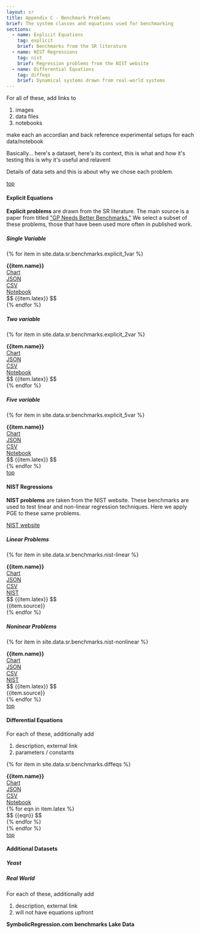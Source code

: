 ```yaml
---
layout: sr
title: Appendix C - Benchmark Problems
brief: The system classes and equations used for benchmarking
sections:
  - name: Explicit Equations
    tag: explicit
    brief: Benchmarks from the SR literature
  - name: NIST Regressions
    tag: nist
    brief: Regression problems from the NIST website
  - name: Differential Equations
    tag: diffeqs
    brief: Dynamical systems drawn from real-world systems
---
```



For all of these, add links to

1. images
1. data files
1. notebooks

make each an accordian and back reference
experimental setups for each data/notebook

Basically... 
here's a dataset,
here's its context,
this is what and how it's testing
this is why it's useful and relavent

Details of data sets and
this is about why we chose each problem.


<div id="explicit"></div>
<a class="right" href="#top">top</a>


#### Explicit Equations

**Explicit problems** are drawn from the SR literature.
  The main source is a paper from titled
  ["GP Needs Better Benchmarks."](https://cs.gmu.edu/~sean/papers/gecco12benchmarks3.pdf)
  We select a subset of these problems,
  those that have been used more often in published work.


##### **Single Variable**


{% for item in site.data.sr.benchmarks.explicit_1var %}
<div class="row">
	<div class="col m4 s12"><span><b>{{item.name}}</b></span></div>
	<div class="col m2 s3"><span><a href="/sr/img/benchmarks/explicit/{{item.tag}}_noisy.png">Chart</a></span></div>
	<div class="col m2 s3"><span><a href="/sr/data/benchmarks/explicit/{{item.tag}}.json">JSON</a></span></div>
	<div class="col m2 s3"><span><a href="/sr/data/benchmarks/explicit/{{item.tag}}.csv">CSV</a></span></div>
	<div class="col m2 s3"><span><a href="/sr/notebooks/benchmarks/explicit_problems_1d.ipynb">Notebook</a></span></div>
</div>
<div class="row">
	<div class="col offset-s1 s6">
		<span>$$ {{item.latex}} $$ </span>
	</div>
	<div class="col s5"></div>
</div>
{% endfor %}




##### **Two variable**

{% for item in site.data.sr.benchmarks.explicit_2var %}
<div class="row">
	<div class="col m4 s12"><span><b>{{item.name}}</b></span></div>
	<div class="col m2 s3"><span><a href="/sr/img/benchmarks/explicit/{{item.tag}}_noisy.png">Chart</a></span></div>
	<div class="col m2 s3"><span><a href="/sr/data/benchmarks/explicit/{{item.tag}}.json">JSON</a></span></div>
	<div class="col m2 s3"><span><a href="/sr/data/benchmarks/explicit/{{item.tag}}.csv">CSV</a></span></div>
	<div class="col m2 s3"><span><a href="/sr/notebooks/benchmarks/explicit_problems_2d.ipynb">Notebook</a></span></div>
</div>
<div class="row">
	<div class="col offset-s1 s6">
		<span class="left-align">$$ {{item.latex}} $$ </span>
	</div>
	<div class="col s5"></div>
</div>
{% endfor %}




##### **Five variable**

{% for item in site.data.sr.benchmarks.explicit_5var %}
<div class="row">
	<div class="col m4 s12"><span><b>{{item.name}}</b></span></div>
	<div class="col m2 s3"><span><a href="/sr/img/benchmarks/explicit/{{item.tag}}_noisy.png">Chart</a></span></div>
	<div class="col m2 s3"><span><a href="/sr/data/benchmarks/explicit/{{item.tag}}.json">JSON</a></span></div>
	<div class="col m2 s3"><span><a href="/sr/data/benchmarks/explicit/{{item.tag}}.csv">CSV</a></span></div>
	<div class="col m2 s3"><span><a href="/sr/notebooks/benchmarks/explicit_problems_5d.ipynb">Notebook</a></span></div>
</div>
<div class="row">
	<div class="col offset-s1 s6">
		<span>$$ {{item.latex}} $$ </span>
	</div>
	<div class="col s5"></div>
</div>
{% endfor %}






<div id="nist"></div>
<a class="right" href="#top">top</a>

#### NIST Regressions

**NIST problems** are taken from the NIST website.
  These benchmarks are used to test linear and non-linear
  regression techniques. 
  Here we apply PGE to these same problems.

[NIST website](http://www.itl.nist.gov/div898/strd/general/dataarchive.html)


##### Linear Problems

{% for item in site.data.sr.benchmarks.nist-linear %}
<div class="row">
	<div class="col m4 s12"><span><b>{{item.name}}</b></span></div>
	<div class="col m2 s3"><span><a href="/sr/img/benchmarks/nist-linear/{{item.tag}}.png">Chart</a></span></div>
	<div class="col m2 s3"><span><a href="/sr/data/benchmarks/nist-linear/{{item.tag}}.json">JSON</a></span></div>
	<div class="col m2 s3"><span><a href="/sr/data/benchmarks/nist-linear/{{item.tag}}.csv">CSV</a></span></div>
	<div class="col m2 s3"><span><a href="{{item.link}}">NIST</a></span></div>
</div>
<div class="row">
	<div class="col offset-s1 s6">
		<span>$$ {{item.latex}} $$ </span>
	</div>
	<div class="col s5">{{item.source}}</div>
</div>
{% endfor %}


##### Noninear Problems

{% for item in site.data.sr.benchmarks.nist-nonlinear %}
<div class="row">
	<div class="col m4 s12"><span><b>{{item.name}}</b></span></div>
	<div class="col m2 s3"><span><a href="/sr/img/benchmarks/nist-nonlinear/{{item.tag}}.png">Chart</a></span></div>
	<div class="col m2 s3"><span><a href="/sr/data/benchmarks/nist-nonlinear/{{item.tag}}.json">JSON</a></span></div>
	<div class="col m2 s3"><span><a href="/sr/data/benchmarks/nist-nonlinear/{{item.tag}}.csv">CSV</a></span></div>
	<div class="col m2 s3"><span><a href="{{item.link}}">NIST</a></span></div>
</div>
<div class="row">
	<div class="col offset-s1 s6">
		<span>$$ {{item.latex}} $$ </span>
	</div>
	<div class="col s5">{{item.source}}</div>
</div>
{% endfor %}


<div id="diffeqs"></div>
<a class="right" href="#top">top</a>


#### Differential Equations

For each of these, additionally add

1. description, external link
2. parameters / constants


{% for item in site.data.sr.benchmarks.diffeqs %}
<div class="row">
	<div class="col m4 s12"><span><b>{{item.name}}</b></span></div>
	<div class="col m2 s3"><span><a href="/sr/img/benchmarks/diffeq/{{item.tag}}_noisy.png">Chart</a></span></div>
	<div class="col m2 s3"><span><a href="/sr/data/benchmarks/diffeq/{{item.tag}}.json">JSON</a></span></div>
	<div class="col m2 s3"><span><a href="/sr/data/benchmarks/diffeq/{{item.tag}}.csv">CSV</a></span></div>
	<div class="col m2 s3"><span><a href="/sr/notebooks/benchmarks/diffeq.ipynb">Notebook</a></span></div>
</div>
<div class="row">
	{% for eqn in item.latex %}
	<div class="col offset-s1 s6">
		<span>$$ {{eqn}} $$ </span>
	</div>
	<div class="col s5"></div>
	{% endfor %}
</div>
{% endfor %}







<div id="additional"></div>
<a class="right" href="#top">top</a>


#### Additional Datasets

##### Yeast

##### Real World

For each of these, additionally add

1. description, external link
2. will not have equations upfront


**SymbolicRegression.com benchmarks**
**Lake Data**


